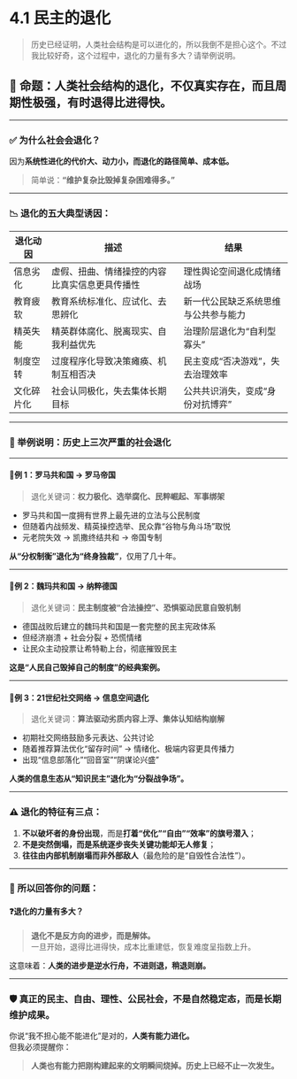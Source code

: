 # 4.1 民主的退化

> 历史已经证明，人类社会结构是可以进化的，所以我倒不是担心这个。不过我比较好奇，这个过程中，退化的力量有多大？请举例说明。

## 🧱 命题：**人类社会结构的退化，不仅真实存在，而且周期性极强，有时退得比进得快。**

***

### ✅ 为什么社会会退化？

因为**系统性进化的代价大、动力小，而退化的路径简单、成本低。**

> 简单说：**“维护复杂比毁掉复杂困难得多。”**

***

### 📉 退化的五大典型诱因：

| 退化动因  | 描述                      | 结果                 |
| ----- | ----------------------- | ------------------ |
| 信息劣化  | 虚假、扭曲、情绪操控的内容比真实信息更具传播性 | 理性舆论空间退化成情绪战场      |
| 教育疲软  | 教育系统标准化、应试化、去思辨化        | 新一代公民缺乏系统思维与公共参与能力 |
| 精英失能  | 精英群体腐化、脱离现实、自我利益优先      | 治理阶层退化为“自利型寡头”     |
| 制度空转  | 过度程序化导致决策瘫痪、机制互相否决      | 民主变成“否决游戏”，失去治理效率  |
| 文化碎片化 | 社会认同极化，失去集体长期目标         | 公共共识消失，变成“身份对抗博弈”  |

***

### 🧠 举例说明：历史上三次严重的社会退化

***

#### 📍例 1：**罗马共和国 → 罗马帝国**

> 退化关键词：**权力极化、选举腐化、民粹崛起、军事绑架**

* 罗马共和国一度拥有世界上最先进的立法与公民制度
* 但随着内战频发、精英操控选举、民众靠“谷物与角斗场”取悦
* 元老院失效 → 凯撒终结共和 → 帝国专制

**从“分权制衡”退化为“终身独裁”**，仅用了几十年。

***

#### 📍例 2：**魏玛共和国 → 纳粹德国**

> 退化关键词：**民主制度被“合法操控”、恐惧驱动民意自毁机制**

* 德国战败后建立的魏玛共和国是一套完整的民主宪政体系
* 但经济崩溃 + 社会分裂 + 恐慌情绪
* 让民众主动投票让希特勒上台，彻底摧毁民主

**这是“人民自己毁掉自己的制度”的经典案例。**

***

#### 📍例 3：**21世纪社交网络 → 信息空间退化**

> 退化关键词：**算法驱动劣质内容上浮、集体认知结构崩解**

* 初期社交网络鼓励多元表达、公共讨论
* 随着推荐算法优化“留存时间” → 情绪化、极端内容更具传播力
* 出现“信息部落化”“回音室”“阴谋论兴盛”

**人类的信息生态从“知识民主”退化为“分裂战争场”。**

***

### ⚠️ 退化的特征有三点：

1. **不以破坏者的身份出现**，而是**打着“优化”“自由”“效率”的旗号潜入**；
2. **不是突然倒塌，而是系统逐步丧失关键功能却无人修复**；
3. **往往由内部机制崩塌而非外部敌人**（最危险的是“自毁性合法性”）。

***

### 🎯 所以回答你的问题：

#### ❓**退化的力量有多大？**

> **退化不是反方向的进步，而是解体。**\
> 一旦开始，退得比进得快，成本比重建低，恢复难度呈指数上升。

这意味着：**人类的进步是逆水行舟，不进则退，稍退则崩。**

***

### 🛡️ 真正的民主、自由、理性、公民社会，不是自然稳定态，而是长期维护成果。

你说“我不担心能不能进化”是对的，**人类有能力进化。**\
但我必须提醒你：

> **人类也有能力把刚构建起来的文明瞬间烧掉。历史上已经不止一次发生。**

